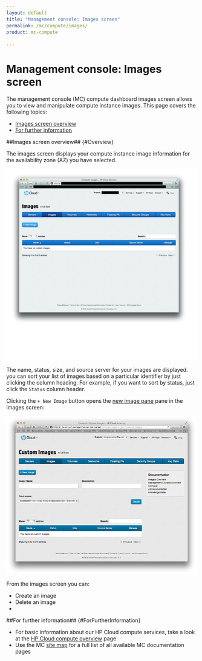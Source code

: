 ```yaml
---
layout: default
title: "Management console: Images screen"
permalink: /mc/compute/images/
product: mc-compute

---
```

# Management console: Images screen

The management console (MC) compute dashboard images screen allows you to view and manipulate compute instance images.  This page covers the following topics:

* [Images screen overview](#Overview)
* [For further information](#ForFurtherInformation)

##Images screen overview## {#Overview}

The images screen displays your compute instance image information for the availability zone (AZ) you have selected.

<img src="media/images-main.jpg" width="580" alt="" />

The name, status, size, and source server for your images are displayed.  you can sort your list of images based on a particular identifier by just clicking the column heading.  For example, if you want to sort by status, just click the `Status` column header.

Clicking the `+ New Image` button opens the [new image pane](/mc/compute/images/manage#Creating) pane in the images screen:

<img src="media/images-create-pane.png" width="580" alt="" />

From the images screen you can:

* Create an image
* Delete an image
* 


##For further information## {#ForFurtherInformation}

* For basic information about our HP Cloud compute services, take a look at the [HP Cloud compute overview](/compute/) page
* Use the MC [site map](/mc/sitemap) for a full list of all available MC documentation pages
